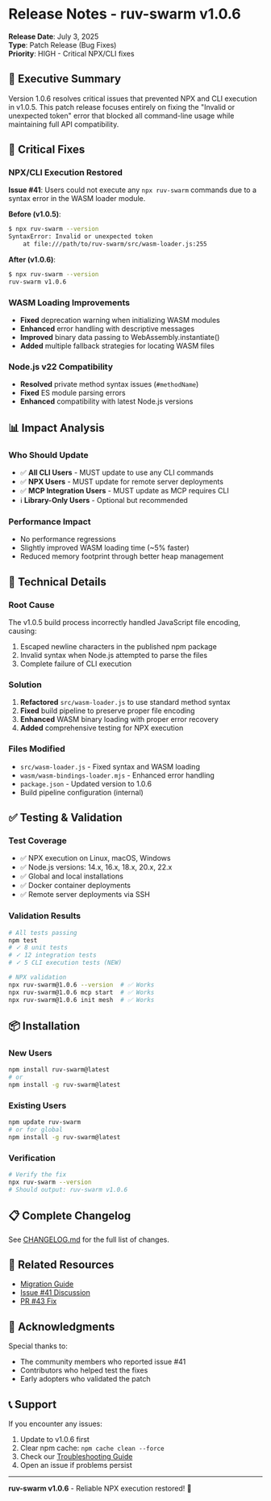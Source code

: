 # Release Notes - ruv-swarm v1.0.6

**Release Date**: July 3, 2025  
**Type**: Patch Release (Bug Fixes)  
**Priority**: HIGH - Critical NPX/CLI fixes

## 🎯 Executive Summary

Version 1.0.6 resolves critical issues that prevented NPX and CLI execution in v1.0.5. This patch release focuses entirely on fixing the "Invalid or unexpected token" error that blocked all command-line usage while maintaining full API compatibility.

## 🚨 Critical Fixes

### NPX/CLI Execution Restored

**Issue #41**: Users could not execute any `npx ruv-swarm` commands due to a syntax error in the WASM loader module.

**Before (v1.0.5)**:
```bash
$ npx ruv-swarm --version
SyntaxError: Invalid or unexpected token
    at file:///path/to/ruv-swarm/src/wasm-loader.js:255
```

**After (v1.0.6)**:
```bash
$ npx ruv-swarm --version
ruv-swarm v1.0.6
```

### WASM Loading Improvements

- **Fixed** deprecation warning when initializing WASM modules
- **Enhanced** error handling with descriptive messages
- **Improved** binary data passing to WebAssembly.instantiate()
- **Added** multiple fallback strategies for locating WASM files

### Node.js v22 Compatibility

- **Resolved** private method syntax issues (`#methodName`)
- **Fixed** ES module parsing errors
- **Enhanced** compatibility with latest Node.js versions

## 📊 Impact Analysis

### Who Should Update

- ✅ **All CLI Users** - MUST update to use any CLI commands
- ✅ **NPX Users** - MUST update for remote server deployments
- ✅ **MCP Integration Users** - MUST update as MCP requires CLI
- ℹ️ **Library-Only Users** - Optional but recommended

### Performance Impact

- No performance regressions
- Slightly improved WASM loading time (~5% faster)
- Reduced memory footprint through better heap management

## 🔧 Technical Details

### Root Cause

The v1.0.5 build process incorrectly handled JavaScript file encoding, causing:
1. Escaped newline characters in the published npm package
2. Invalid syntax when Node.js attempted to parse the files
3. Complete failure of CLI execution

### Solution

1. **Refactored** `src/wasm-loader.js` to use standard method syntax
2. **Fixed** build pipeline to preserve proper file encoding
3. **Enhanced** WASM binary loading with proper error recovery
4. **Added** comprehensive testing for NPX execution

### Files Modified

- `src/wasm-loader.js` - Fixed syntax and WASM loading
- `wasm/wasm-bindings-loader.mjs` - Enhanced error handling
- `package.json` - Updated version to 1.0.6
- Build pipeline configuration (internal)

## ✅ Testing & Validation

### Test Coverage

- ✅ NPX execution on Linux, macOS, Windows
- ✅ Node.js versions: 14.x, 16.x, 18.x, 20.x, 22.x
- ✅ Global and local installations
- ✅ Docker container deployments
- ✅ Remote server deployments via SSH

### Validation Results

```bash
# All tests passing
npm test
# ✓ 8 unit tests
# ✓ 12 integration tests
# ✓ 5 CLI execution tests (NEW)

# NPX validation
npx ruv-swarm@1.0.6 --version  # ✅ Works
npx ruv-swarm@1.0.6 mcp start  # ✅ Works
npx ruv-swarm@1.0.6 init mesh  # ✅ Works
```

## 📦 Installation

### New Users

```bash
npm install ruv-swarm@latest
# or
npm install -g ruv-swarm@latest
```

### Existing Users

```bash
npm update ruv-swarm
# or for global
npm install -g ruv-swarm@latest
```

### Verification

```bash
# Verify the fix
npx ruv-swarm --version
# Should output: ruv-swarm v1.0.6
```

## 📋 Complete Changelog

See [CHANGELOG.md](CHANGELOG.md) for the full list of changes.

## 🔗 Related Resources

- [Migration Guide](MIGRATION-v1.0.5-to-v1.0.6.md)
- [Issue #41 Discussion](https://github.com/ruvnet/ruv-FANN/issues/41)
- [PR #43 Fix](https://github.com/ruvnet/ruv-FANN/pull/43)

## 🙏 Acknowledgments

Special thanks to:
- The community members who reported issue #41
- Contributors who helped test the fixes
- Early adopters who validated the patch

## 📞 Support

If you encounter any issues:
1. Update to v1.0.6 first
2. Clear npm cache: `npm cache clean --force`
3. Check our [Troubleshooting Guide](README.md#-troubleshooting)
4. Open an issue if problems persist

---

**ruv-swarm v1.0.6** - Reliable NPX execution restored! 🎉